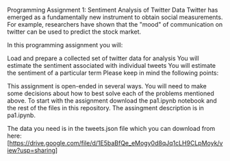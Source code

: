 Programming Assignment 1: Sentiment Analysis of Twitter Data
Twitter has emerged as a fundamentally new instrument to obtain social measurements. For example, researchers have shown that the "mood" of communication on twitter can be used to predict the stock market.

In this programming assignment you will:

Load and prepare a collected set of twitter data for analysis
You will estimate the sentiment associated with individual tweets
You will estimate the sentiment of a particular term
Please keep in mind the following points:

This assignment is open-ended in several ways. You will need to make some decisions about how to best solve each of the problems mentioned above.
To start with the assignment download the pa1.ipynb notebook and the rest of the files in this repository. The assingment description is in pa1.ipynb.

The data you need is in the tweets.json file which you can download from here: [https://drive.google.com/file/d/1E5baBfQe_eMogy0d8qJq1cLH9CLpMoyk/view?usp=sharing]
